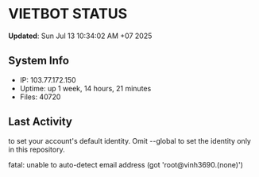 # VIETBOT STATUS
**Updated**: Sun Jul 13 10:34:02 AM +07 2025

## System Info
- IP: 103.77.172.150
- Uptime: up 1 week, 14 hours, 21 minutes
- Files: 40720

## Last Activity

to set your account's default identity.
Omit --global to set the identity only in this repository.

fatal: unable to auto-detect email address (got 'root@vinh3690.(none)')
